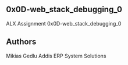 ## 0x0D-web_stack_debugging_0
ALX Assignment 0x0D-web_stack_debugging_0
## Authors
Mikias Gedlu
Addis ERP System Solutions